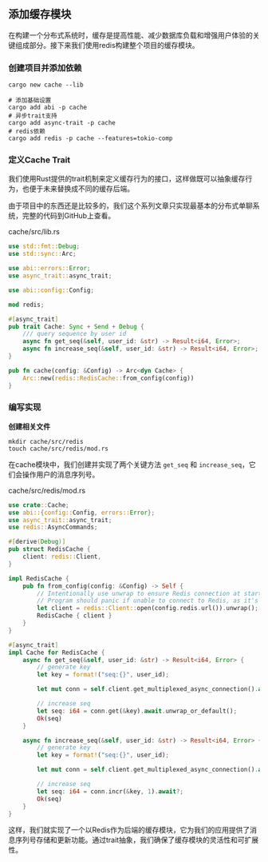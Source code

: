 ## 添加缓存模块

在构建一个分布式系统时，缓存是提高性能、减少数据库负载和增强用户体验的关键组成部分。接下来我们使用redis构建整个项目的缓存模块。

### 创建项目并添加依赖

```shell
cargo new cache --lib

# 添加基础设置
cargo add abi -p cache
# 异步trait支持
cargo add async-trait -p cache
# redis依赖
cargo add redis -p cache --features=tokio-comp
```

### 定义Cache Trait

我们使用Rust提供的trait机制来定义缓存行为的接口，这样做既可以抽象缓存行为，也便于未来替换成不同的缓存后端。

由于项目中的东西还是比较多的，我们这个系列文章只实现最基本的分布式单聊系统，完整的代码到GitHub上查看。

cache/src/lib.rs

```rust
use std::fmt::Debug;
use std::sync::Arc;

use abi::errors::Error;
use async_trait::async_trait;

use abi::config::Config;

mod redis;

#[async_trait]
pub trait Cache: Sync + Send + Debug {
    /// query sequence by user id
    async fn get_seq(&self, user_id: &str) -> Result<i64, Error>;
    async fn increase_seq(&self, user_id: &str) -> Result<i64, Error>;
}

pub fn cache(config: &Config) -> Arc<dyn Cache> {
    Arc::new(redis::RedisCache::from_config(config))
}

```

### 编写实现

**创建相关文件**

```shell
mkdir cache/src/redis
touch cache/src/redis/mod.rs
```

在cache模块中，我们创建并实现了两个关键方法 `get_seq` 和 `increase_seq`，它们会操作用户的消息序列号。

cache/src/redis/mod.rs

```rust
use crate::Cache;
use abi::{config::Config, errors::Error};
use async_trait::async_trait;
use redis::AsyncCommands;

#[derive(Debug)]
pub struct RedisCache {
    client: redis::Client,
}

impl RedisCache {
    pub fn from_config(config: &Config) -> Self {
        // Intentionally use unwrap to ensure Redis connection at startup.
        // Program should panic if unable to connect to Redis, as it's critical for operation.
        let client = redis::Client::open(config.redis.url()).unwrap();
        RedisCache { client }
    }
}

#[async_trait]
impl Cache for RedisCache {
    async fn get_seq(&self, user_id: &str) -> Result<i64, Error> {
        // generate key
        let key = format!("seq:{}", user_id);

        let mut conn = self.client.get_multiplexed_async_connection().await?;

        // increase seq
        let seq: i64 = conn.get(&key).await.unwrap_or_default();
        Ok(seq)
    }

    async fn increase_seq(&self, user_id: &str) -> Result<i64, Error> {
        // generate key
        let key = format!("seq:{}", user_id);

        let mut conn = self.client.get_multiplexed_async_connection().await?;

        // increase seq
        let seq: i64 = conn.incr(&key, 1).await?;
        Ok(seq)
    }
}

```

这样，我们就实现了一个以Redis作为后端的缓存模块，它为我们的应用提供了消息序列号存储和更新功能。通过trait抽象，我们确保了缓存模块的灵活性和可扩展性。